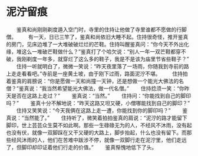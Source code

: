 # 泥泞留痕
　　鉴真和尚刚刚剃度遁入空门时，寺里的住持让他做了寺里谁都不愿做的行脚僧。 
　　有一天，日已三竿了，鉴真和尚依旧大睡不起。住持很奇怪，推开鉴真的房门，见床边堆了一大堆破破烂烂的芒鞋。住持叫醒鉴真问：“你今天不外出化缘，堆这么一堆破芒鞋做什么？”鉴真打了个哈欠说：“别人一年一双芒鞋都穿不破，我刚剃度一年多，就穿烂了这么多的鞋子，我是不是该为庙里节省些鞋子？” 
　　住持一听就明白了，微微一笑说：“昨天夜里落了一场雨，你随我到寺前的路上走走看看吧。”寺前是一座黄土坡，由于刚下过雨，路面泥泞不堪。 
　　住持拍着鉴真的肩膀说：“你是愿做一天和尚撞一天钟，还是想做一个能光大佛法的名僧？”鉴真说：“我当然希望能光大佛法，做一代名僧。” 
　　住持捻须一笑：“你昨天是否在这路上走过？” 
　　鉴真说：“当然。” 
　　住持问：“你能找到自己的脚印吗？” 
　　鉴真十分不解地说：“昨天这路又坦又硬，小僧哪能找到自己的脚印？” 
　　住持又笑笑说：“今天我俩在这路上走一遭，你能找到你的脚印吗？” 
　　鉴真说：“当然能了。” 
　　住持听了，微笑着拍拍鉴真的肩说：“泥泞的路才能留下脚印，世上芸芸众生莫不如此啊。那些一生碌碌无为的人，不经风不沐雨，没有起也没有伏，就像一双脚踩在又干又硬的大路上，脚步抬起，什么也没有留下。而那些经风沐雨的人，他们在苦难中跋涉不停，就像一双脚行走在泥泞里，他们走远了，但脚印却印证着他们行走的价值。” 
　　鉴真惭愧地低下了头。
 